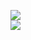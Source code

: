 [![](https://img.shields.io/badge/Made%20With-Github%20Spray-lightgrey.svg?style=for-the-badge&logo=github)](https://github.com/Annihil/github-spray#3871)  
[![](https://i.imgur.com/2DrTn0Z.gif)](https://github.com/Annihil/github-spray)